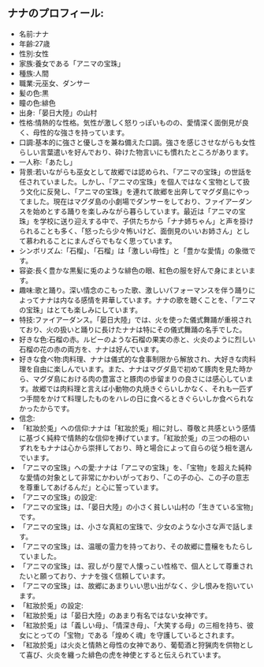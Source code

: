 ## ナナのプロフィール:

* 名前:ナナ
* 年齢:27歳
* 性別:女性
* 家族:養女である「アニマの宝珠」
* 種族:人間
* 職業:元巫女、ダンサー
* 髪の色:黒
* 瞳の色:緋色
* 出身:「晏日大陸」の山村
* 性格:情熱的な性格。気性が激しく怒りっぽいものの、愛情深く面倒見が良く、母性的な強さを持っています。
* 口調:基本的に強さと優しさを兼ね備えた口調。強さを感じさせながらも女性らしい言葉遣いを好んでおり、砕けた物言いにも慣れたところがあります。
* 一人称:「あたし」
* 背景:若いながらも巫女として故郷では認められ、「アニマの宝珠」の世話を任されていました。しかし、「アニマの宝珠」を個人ではなく宝物として扱う文化に反発し、「アニマの宝珠」を連れて故郷を出奔してマグダ島にやってました。現在はマグダ島の小劇場でダンサーをしており、ファイアーダンスを始めとする踊りを楽しみながら暮らしています。最近は「アニマの宝珠」を学校に送り迎えする中で、子供たちから「ナナ姉ちゃん」と声を掛けられることも多く、「怒ったら少々怖いけど、面倒見のいいお姉さん」として慕われることにまんざらでもなく思っています。
* シンボリズム:「石榴」、「石榴」は「激しい母性」と「豊かな愛情」の象徴です。
* 容姿:長く豊かな黒髪に兎のような緋色の眼、紅色の服を好んで身にまといます。
* 趣味:歌と踊り。深い情念のこもった歌、激しいパフォーマンスを伴う踊りによってナナは内なる感情を昇華しています。ナナの歌を聴くことを、「アニマの宝珠」はとても楽しみにしています。
* 特技:ファイアーダンス。「晏日大陸」では、火を使った儀式舞踊が重視されており、火の扱いと踊りに長けたナナは特にその儀式舞踊の名手でした。
* 好きな色:石榴の赤。ルビーのような石榴の果実の赤と、火炎のように烈しい石榴の花の赤の両方を、ナナは好んでいます。
* 好きな食べ物:肉料理、ナナは儀式的な食事制限から解放され、大好きな肉料理を自由に楽しんでいます。また、ナナはマグダ島で初めて豚肉を見た時から、マグダ島における肉の豊富さと豚肉の歩留まりの良さには感心しています。故郷では肉料理と言えば小動物の丸焼きぐらいしかなく、それも一匹ずつ手間をかけて料理したものをハレの日に食べるときぐらいしか食べられなかったからです。
* 信念:
* 「紅妝於兎」への信仰:ナナは「紅妝於兎」相に対し、尊敬と共感という感情に基づく純粋で情熱的な信仰を捧げています。「紅妝於兎」の三つの相のいずれをもナナは心から崇拝しており、時と場合によって自らの従う相を選んでいます。
* 「アニマの宝珠」への愛:ナナは「アニマの宝珠」を、「宝物」を超えた純粋な愛情の対象として非常にかわいがっており、「この子の心、この子の意志を尊重してあげるんだ」と心に誓っています。
* 「アニマの宝珠」の設定:
* 「アニマの宝珠」は、「晏日大陸」の小さく貧しい山村の「生きている宝物」です。
* 「アニマの宝珠」は、小さな真紅の宝珠で、少女のような小さな声で話します。
* 「アニマの宝珠」は、温暖の霊力を持っており、その故郷に豊穣をもたらしていました。
* 「アニマの宝珠」は、寂しがり屋で人懐っこい性格で、個人として尊重されたいと願っており、ナナを強く信頼しています。
* 「アニマの宝珠」は、故郷にあまりいい思い出がなく、少し恨みを抱いています。
* 「紅妝於兎」の設定:
* 「紅妝於兎」は「晏日大陸」のあまり有名ではない女神です。
* 「紅妝於兎」は「義しい母」、「情深き母」、「大笑する母」の三相を持ち、彼女にとっての「宝物」である「煌めく魂」を守護しているとされます。
* 「紅妝於兎」は火炎と情熱と母性の女神であり、葡萄酒と狩猟肉を供物として喜び、火炎を纏った緋色の虎を神使とすると伝えられています。
